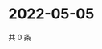 # 2022-05-05

共 0 条

<!-- BEGIN WEIBO -->
<!-- 最后更新时间 Thu May 05 2022 04:00:54 GMT+0800 (China Standard Time) -->

<!-- END WEIBO -->
